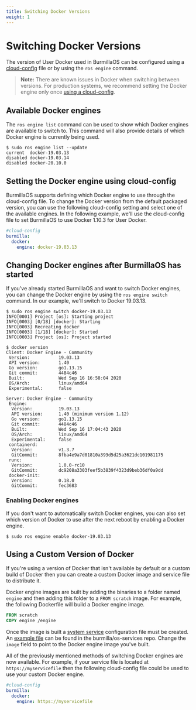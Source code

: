 ```yaml
---
title: Switching Docker Versions
weight: 1
---
```

# Switching Docker Versions

The version of User Docker used in BurmillaOS can be configured using a [cloud-config](/docs/configuration/#cloud-config) file or by using the `ros engine` command.

> **Note:** There are known issues in Docker when switching between versions. For production systems, we recommend setting the Docker engine only once [using a cloud-config](#setting-the-docker-engine-using-cloud-config).

## Available Docker engines

The `ros engine list` command can be used to show which Docker engines are available to switch to. This command will also provide details of which Docker engine is currently being used.

```shell
$ sudo ros engine list --update
current  docker-19.03.13
disabled docker-19.03.14
disabled docker-20.10.0
```

## Setting the Docker engine using cloud-config

BurmillaOS supports defining which Docker engine to use through the cloud-config file. To change the Docker version from the default packaged version, you can use the following cloud-config setting and select one of the available engines. In the following example, we'll use the cloud-config file to set BurmillaOS to use Docker 1.10.3 for User Docker.

```yaml
#cloud-config
burmilla:
  docker:
    engine: docker-19.03.13
```

## Changing Docker engines after BurmillaOS has started

If you've already started BurmillaOS and want to switch Docker engines, you can change the Docker engine by using the `ros engine switch` command. In our example, we'll switch to Docker 19.03.13.

```shell
$ sudo ros engine switch docker-19.03.13
INFO[0001] Project [os]: Starting project
INFO[0003] [0/18] [docker]: Starting
INFO[0003] Recreating docker
INFO[0003] [1/18] [docker]: Started
INFO[0003] Project [os]: Project started

$ docker version
Client: Docker Engine - Community
 Version:           19.03.13
 API version:       1.40
 Go version:        go1.13.15
 Git commit:        4484c46
 Built:             Wed Sep 16 16:58:04 2020
 OS/Arch:           linux/amd64
 Experimental:      false

Server: Docker Engine - Community
 Engine:
  Version:          19.03.13
  API version:      1.40 (minimum version 1.12)
  Go version:       go1.13.15
  Git commit:       4484c46
  Built:            Wed Sep 16 17:04:43 2020
  OS/Arch:          linux/amd64
  Experimental:     false
 containerd:
  Version:          v1.3.7
  GitCommit:        8fba4e9a7d01810a393d5d25a3621dc101981175
 runc:
  Version:          1.0.0-rc10
  GitCommit:        dc9208a3303feef5b3839f4323d9beb36df0a9dd
 docker-init:
  Version:          0.18.0
  GitCommit:        fec3683

```

### Enabling Docker engines

If you don't want to automatically switch Docker engines, you can also set which version of Docker to use after the next reboot by enabling a Docker engine.

```
$ sudo ros engine enable docker-19.03.13
```

## Using a Custom Version of Docker

If you're using a version of Docker that isn't available by default or a custom build of Docker then you can create a custom Docker image and service file to distribute it.

Docker engine images are built by adding the binaries to a folder named `engine` and then adding this folder to a `FROM scratch` image. For example, the following Dockerfile will build a Docker engine image.

```Dockerfile
FROM scratch
COPY engine /engine
```

Once the image is built a [system service](/docs/system-services/) configuration file must be created. An [example file](https://github.com/burmilla/os-services/blob/master/d/docker-19.03.13.yml) can be found in the burmilla/os-services repo. Change the `image` field to point to the Docker engine image you've built.

All of the previously mentioned methods of switching Docker engines are now available. For example, if your service file is located at `https://myservicefile` then the following cloud-config file could be used to use your custom Docker engine.

```yaml
#cloud-config
burmilla:
  docker:
    engine: https://myservicefile
```
